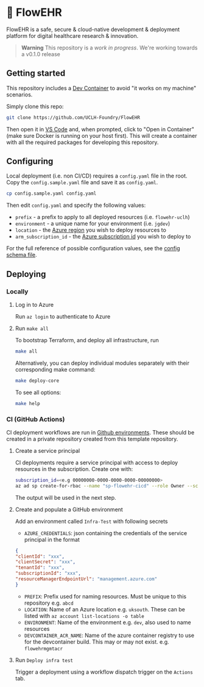 # 🌺 FlowEHR
FlowEHR is a safe, secure &amp; cloud-native development &amp; deployment platform for digital healthcare research &amp; innovation.

> **Warning**
> This repository is a _work in progress_. We're working towards a v0.1.0 release


## Getting started

This repository includes a [Dev Container](https://code.visualstudio.com/docs/devcontainers/containers) to avoid "it works on my machine" scenarios. 

Simply clone this repo:

```bash
git clone https://github.com/UCLH-Foundry/FlowEHR
```
Then open it in [VS Code](https://code.visualstudio.com) and, when prompted, click to "Open in Container" (make sure Docker is running on your host first). This will create a container with all the required packages for developing this repository.

## Configuring

Local deployment (i.e. non CI/CD) requires a `config.yaml` file in the root. Copy the `config.sample.yaml` file and save it as `config.yaml`.

```bash
cp config.sample.yaml config.yaml
```

Then edit `config.yaml` and specify the following values:

- `prefix` - a prefix to apply to all deployed resources (i.e. `flowehr-uclh`)
- `environment` - a unique name for your environment (i.e. `jgdev`)
- `location` - the [Azure region](https://azuretracks.com/2021/04/current-azure-region-names-reference/) you wish to deploy resources to
- `arm_subscription_id` - the [Azure subscription id](https://learn.microsoft.com/en-us/azure/azure-portal/get-subscription-tenant-id) you wish to deploy to

For the full reference of possible configuration values, see the [config schema file](./config_schema.json).

## Deploying
### Locally

1. Log in to Azure

    Run `az login` to authenticate to Azure

2. Run `make all`

    To bootstrap Terraform, and deploy all infrastructure, run

    ```bash
    make all
    ```

    Alternatively, you can deploy individual modules separately with their corresponding make command:

    ```bash
    make deploy-core
    ```

    To see all options:

    ```bash
    make help
    ```

### CI (GitHub Actions)

CI deployment workflows are run in [Github environments](https://docs.github.com/en/actions/deployment/targeting-different-environments/using-environments-for-deployment). These should
be created in a private repository created from this template repository.

1. Create a service principal

    CI deployments require a service principal with access to deploy resources
    in the subscription. Create one with:

    ```bash
    subscription_id=<e.g 00000000-0000-0000-0000-00000000>
    az ad sp create-for-rbac --name "sp-flowehr-cicd" --role Owner --scopes "/subscriptions/${subscription_id}"
    ```

    The output will be used in the next step.


2. Create and populate a GitHub environment

    Add an environment called `Infra-Test` with following secrets

    - `AZURE_CREDENTIALS`: json containing the credentials of the service principal in the format

    ```json
    {
    "clientId": "xxx",
    "clientSecret": "xxx",
    "tenantId": "xxx",
    "subscriptionId": "xxx",
    "resourceManagerEndpointUrl": "management.azure.com"
    }
    ```

    - `PREFIX`: Prefix used for naming resources. Must be unique to this repository e.g. `abcd`
    - `LOCATION`: Name of an Azure location e.g. `uksouth`. These can be listed with `az account list-locations -o table`
    - `ENVIRONMENT`: Name of the environment e.g. `dev`, also used to name resources
    - `DEVCONTAINER_ACR_NAME`: Name of the azure container registry to use for the devcontainer build. This may or may not exist. e.g. `flowehrmgmtacr`


3. Run `Deploy infra test`

    Trigger a deployment using a workflow dispatch trigger on the `Actions` tab.
